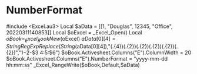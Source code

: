 # NumberFormat
#include &lt;Excel.au3>  Local $aData = [[1, "Douglas", 12345, "Office", 20220311140853]]   Local $oExcel = _Excel_Open()  Local $oBook = _Excel_BookNew($oExcel)    $aData[0][4] = StringRegExpReplace(String($aData[0][4]),"(.{4})(.{2})(.{2})(.{2})(.{2})(.{2})","$1-$2-$3 $4:$5:$6")  $oBook.Activesheet.Columns("E").ColumnWidth = 20  $oBook.Activesheet.Columns("E").NumberFormat = "yyyy-mm-dd hh:mm:ss"   _Excel_RangeWrite($oBook,Default,$aData)  
